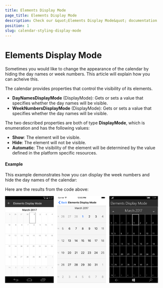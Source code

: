 ```yaml
---
title: Elements Display Mode
page_title: Elements Display Mode
description: Check our &quot;Elements Display Mode&quot; documentation article for Telerik Calendar for Xamarin control.
position: 1
slug: calendar-styling-display-mode
---
```


# Elements Display Mode

Sometimes you would like to change the appearance of the calendar by hiding the day names or week numbers. This article will explain how you can acheive this.

The calendar provides properties that control the visibility of its elements.

- **DayNamesDisplayMode** (DisplayMode): Gets or sets a value that specifies whether the day names will be visible.
- **WeekNumbersDisplayMode** (DisplayMode): Gets or sets a value that specifies whether the day names will be visible.

The two described properties are both of type **DisplayMode**, which is enumeration and has the following values:

- **Show**: The element will be visible.
- **Hide**: The element will not be visible.
- **Automatic**: The visibility of the element will be determined by the value defined in the platform specific resources.

#### Example

This example demonstrates how you can display the week numbers and hide the day names of the calendar:

<snippet id='calendar-styling-elements-display-mode'/>

Here are the results from the code above:

![Display Mode](images/elements-display-mode.png "Display mode")
